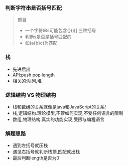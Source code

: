 ### 判断字符串是否括号匹配
>题目
>	- 一个字符串s可能包含{}()[] 三种括号
>	- 判断s是否是括号匹配的
>	- 如(a{b}c)为匹配

### 栈
 - 先进后出
 - API:push pop length
 - 相关的:队列,堆

### 逻辑结构 VS 物理结构
- 栈和数组的关系就像是java和JavaScript的关系!
- 栈,逻辑结构.理论模型,不管如何实现,不受任何语言的限制
- 数组,物理结构.真实的功能实现,受限与编程语言

### 解题思路
- 遇到左括号就压栈
- 遇见右括号就判断栈顶,匹配就出栈
- 最后判断length是否为0